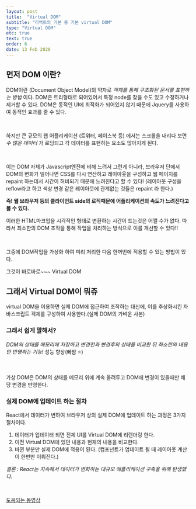 ```yaml
---
layout: post
title:  "Virtual DOM"
subtitle: "리액트의 기본 중 기본 virtual DOM"
type: "Virtual DOM"
etc: true
text: true
order: 6
date: 13 Feb 2020
---
```


## 먼저 DOM 이란?

DOM이란 (Document Object Model)의 약자로 _객체를 통해 구조화된 문서를 표현하는 방법_ 이다.
DOM은 트리형태로 되어있어서 특정 node를 찾을 수도 있고 수정하거나 제거할 수 있다.
DOM은 동적인 UI에 최적화가 되어있지 않기 때문에 Jquery를 사용하여 동적인 효과를 줄 수 있다.

<br>

하지만 큰 규모의 웹 어플리케이션 (트위터, 페이스북 등) 에서는 스크롤을 내리다 보면 _수 많은 데이터_ 가 로딩되고 각 데이터를 표현하는 요소도 많아지게 된다.

<br>

이는 DOM 자체가 Javascript엔진에 비해 느려서 그런게 아니라, 브라우저 단에서 DOM의 변화가 일어나면 CSS를 다시 연산하고 레이아웃을 구성하고 웹 페이지를 repaint 하는데서 시간이 허비되기 때문에 느려진다고 할 수 있다! 
(레이아웃 구성을 reflow라고 하고 색상 변경 같은 레이아웃에 관계없는 것들은 repaint 라 한다.)

**즉! 웹 브라우저 등의 클라이언트 side의 로직때문에 어플리케이션의 속도가 느려진다고 볼 수 있다.**

이러한 HTML마크업을 시각적인 형태로 변환하는 시간이 드는것은 어쩔 수가 없다. 따라서 최소한의 DOM 조작을 통해 작업을 처리하는 방식으로 이를 개선할 수 있다!! 

<br>

그중에 DOM작업을 가상화 하여 미리 처리한 다음 한꺼번에 적용할 수 있는 방법이 있다.

그것이 바로바로~~~ Virtual DOM

## 그래서 Virtual DOM이 뭐쥬

virtual DOM을 이용하면 실제 DOM에 접근하여 조작하는 대신에, 이를 추상화시킨 자바스크립트 객체를 구성하여 사용한다.(실제 DOM의 가벼운 사본)

### 그래서 쉽게 말해서? 

_DOM의 상태를 메모리에 저장하고 변경전과 변경후의 상태를 비교한 뒤 최소한의 내용만 반영하는 기능!_  성능 향상(빠밤 <span class="label-emoji">&#11088;</span>)

<br>

가상 DOM은 DOM의 상태를 메모리 위에 계속 올려두고 DOM에 변경이 있을때만 해당 변경을 반영한다.

### 실제 DOM에 업데이트 하는 절차

React에서 데이터가 변하여 브라우저 상의 실제 DOM에 업데이트 하는 과정은 3가지 절차이다.
1. 데이터가 업데이터 되면 전체 UI를 Virtual DOM에 리렌더링 한다.
2. 이전 Virtual DOM에 있던 내용과 현재의 내용을 비교한다.
3. 바뀐 부분만 실제 DOM에 적용이 된다.
(컴포넌트가 업데이트 될 때 레이아웃 계산이 한번만 이뤄진다.)

_결론 : React는 지속해서 데이터가 변화하는 대규모 애플리케이션 구축을 위해 탄생했다._

<br>

[도움되는 동영상](https://www.youtube.com/watch?v=muc2ZF0QIO4)